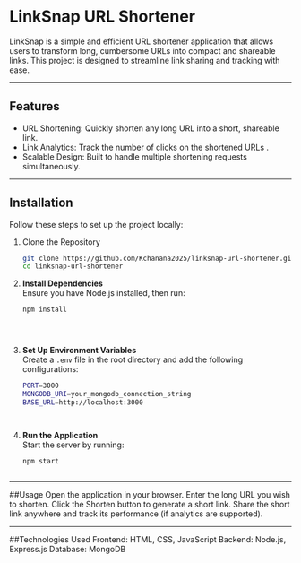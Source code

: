 # LinkSnap URL Shortener

LinkSnap is a simple and efficient URL shortener application that allows users to transform long, cumbersome URLs into compact and shareable links. This project is designed to streamline link sharing and tracking with ease.

---

## Features

- URL Shortening: Quickly shorten any long URL into a short, shareable link.
- Link Analytics: Track the number of clicks on the shortened URLs .
- Scalable Design: Built to handle multiple shortening requests simultaneously.

---

## Installation

Follow these steps to set up the project locally:

1. Clone the Repository
   ```bash
   git clone https://github.com/Kchanana2025/linksnap-url-shortener.git
   cd linksnap-url-shortener
   
2. **Install Dependencies**  
   Ensure you have Node.js installed, then run:  

   ```bash
   npm install





3. **Set Up Environment Variables**  
   Create a `.env` file in the root directory and add the following configurations:  

   ```bash
   PORT=3000
   MONGODB_URI=your_mongodb_connection_string
   BASE_URL=http://localhost:3000




4. **Run the Application**  
   Start the server by running:  

   ```bash
   npm start



---

##Usage
Open the application in your browser.
Enter the long URL you wish to shorten.
Click the Shorten button to generate a short link.
Share the short link anywhere and track its performance (if analytics are supported).

---

##Technologies Used
Frontend: HTML, CSS, JavaScript
Backend: Node.js, Express.js
Database: MongoDB

